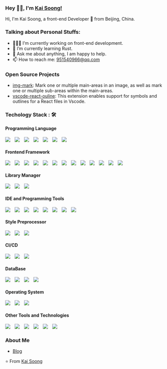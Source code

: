 ### Hey 👋🏽, I'm [Kai Soong!](https://doc.wingblog.top/)

Hi, I'm Kai Soong, a front-end Developer 🚀 from Beijing, China.

### Talking about Personal Stuffs:

- 👨🏽‍💻 I’m currently working on front-end development.
- 🌱 I’m currently learning Rust.
- 💬 Ask me about anything, I am happy to help.
- 📫 How to reach me: 951540966@qq.com

### Open Source Projects

- [img-mark](https://www.npmjs.com/package/img-mark): Mark one or multiple main-areas in an image, as well as mark one or multiple sub-areas within the main-areas.
- [vscode-react-ouline](https://marketplace.visualstudio.com/items?itemName=hxdyj.bbl-react-outline): This extension enables support for symbols and outlines for a React files in Vscode.

### Techology Stack : 🛠

#### Programming Language

<img style="margin-right:10px" src="https://img.shields.io/badge/javascript%20-%23323330.svg?&style=for-the-badge&logo=javascript&logoColor=%23F7DF1E"> <img style="margin-right:10px" src="https://img.shields.io/badge/html5%20-%23E34F26.svg?&style=for-the-badge&logo=html5&logoColor=white"> <img style="margin-right:10px" src="https://img.shields.io/badge/css3%20-%231572B6.svg?&style=for-the-badge&logo=css3&logoColor=white"> <img style="margin-right:10px" src="https://img.shields.io/badge/Java-%23ED8B00.svg?logo=openjdk&style=for-the-badge&logoColor=white"> <img style="margin-right:10px" src="https://img.shields.io/badge/TypeScript-3178C6?logo=typescript&style=for-the-badge&logoColor=fff"> <img style="margin-right:10px" src="https://img.shields.io/badge/Rust-%23000000.svg?e&logo=rust&style=for-the-badge&logoColor=fff"> <img style="margin-right:10px" src="https://img.shields.io/badge/Android-3DDC84?logo=android&style=for-the-badge&logoColor=fff">

#### Frontend Framework

<img style="margin-right:10px" src="https://img.shields.io/badge/react%20-%2320232a.svg?&style=for-the-badge&logo=react&logoColor=%2361DAFB"> <img style="margin-right:10px" src="https://img.shields.io/badge/Vue.js-4FC08D?&style=for-the-badge&logo=vuedotjs&logoColor=fff"> <img style="margin-right:10px" src="https://img.shields.io/badge/Node.js-6DA55F?logo=node.js&style=for-the-badge&logoColor=fff"> <img style="margin-right:10px" src="https://img.shields.io/badge/微信小程序-1AAD19?style=for-the-badge"> <img style="margin-right:10px" src="https://img.shields.io/badge/React_Native-%2320232a.svg?logo=react&style=for-the-badge&logoColor=fff"> <img style="margin-right:10px" src="https://img.shields.io/badge/Next.js-black?logo=next.js&style=for-the-badge&logoColor=fff"> <img style="margin-right:10px" src="https://img.shields.io/badge/Nest.js-%23E0234E.svg?logo=nestjs&style=for-the-badge&logoColor=fff"> <img style="margin-right:10px" src="https://img.shields.io/badge/Taro-blue?style=for-the-badge"> <img style="margin-right:10px" src="https://img.shields.io/badge/Expo-000020?logo=expo&style=for-the-badge&logoColor=fff"> <img style="margin-right:10px" src="https://img.shields.io/badge/React_Router-CA4245?logo=react-router&style=for-the-badge&logoColor=fff"> <img style="margin-right:10px" src="https://img.shields.io/badge/Express.js-%23404d59.svg?logo=express&style=for-the-badge&logoColor=fff"> <img style="margin-right:10px" src="https://img.shields.io/badge/Electron-2B2E3A?logo=electron&style=for-the-badge&logoColor=fff"> <img style="margin-right:10px" src="https://img.shields.io/badge/shadcn%2Fui-000?logo=shadcnui&style=for-the-badge&logoColor=fff">

#### Library Manager

<img style="margin-right:10px" src="https://img.shields.io/badge/npm-CB3837?logo=npm&style=for-the-badge"> <img style="margin-right:10px" src="https://img.shields.io/badge/Yarn-2C8EBB?logo=yarn&logoColor=fff&style=for-the-badge"> <img style="margin-right:10px" src="https://img.shields.io/badge/pnpm-F69220?logo=pnpm&style=for-the-badge&logoColor=fff">

#### IDE and Programming Tools

<img style="margin-right:10px" src="https://custom-icon-badges.demolab.com/badge/Visual%20Studio%20Code-0078d7.svg?logo=vsc&style=for-the-badge"> <img style="margin-right:10px" src="https://img.shields.io/badge/iTerm2-000000?logo=iterm2&style=for-the-badge&logoColor=fff"> <img style="margin-right:10px" src="https://img.shields.io/badge/YAML-CB171E?logo=yaml&style=for-the-badge&logoColor=fff"> <img style="margin-right:10px" src="https://img.shields.io/badge/Markdown-%23000000.svg?logo=markdown&style=for-the-badge&logoColor=fff"> <img style="margin-right:10px" src="https://img.shields.io/badge/JSON-000?logo=json&style=for-the-badge&logoColor=fff"> <img style="margin-right:10px" src="https://img.shields.io/badge/Bash-4EAA25?logo=gnubash&style=for-the-badge&logoColor=fff"> <img style="margin-right:10px" src="https://img.shields.io/badge/Vim-%2311AB00.svg?logo=vim&style=for-the-badge&logoColor=fff"> <img style="margin-right:10px" src="https://img.shields.io/badge/Sublime%20Text-%23575757.svg?logo=sublime-text&style=for-the-badge&logoColor=fff">

#### Style Preprocessor

<img style="margin-right:10px" src="https://img.shields.io/badge/Tailwind%20CSS-%2338B2AC.svg?logo=tailwind-css&style=for-the-badge&logoColor=fff"> <img style="margin-right:10px" src="https://img.shields.io/badge/Sass-C69?logo=sass&style=for-the-badge&logoColor=fff"> <img style="margin-right:10px" src="https://img.shields.io/badge/Less-1D365D?logo=less&style=for-the-badge&logoColor=fff">

#### CI/CD

<img style="margin-right:10px" src="https://img.shields.io/badge/git%20-%23F05033.svg?&style=for-the-badge&logo=git&logoColor=white"/> <img style="margin-right:10px" src="https://img.shields.io/badge/GitLab%20CI-FC6D26?logo=gitlab&style=for-the-badge&logoColor=fff"> <img style="margin-right:10px" src="https://img.shields.io/badge/GitHub_Actions-2088FF?logo=github-actions&style=for-the-badge&logoColor=fff">

#### DataBase

<img style="margin-right:10px" src="https://img.shields.io/badge/SQLite-%2307405e.svg?logo=sqlite&style=for-the-badge&logoColor=fff"> <img style="margin-right:10px" src="https://img.shields.io/badge/Redis-%23DD0031.svg?logo=redis&style=for-the-badge&logoColor=fff"> <img style="margin-right:10px" src="https://img.shields.io/badge/MongoDB-%234ea94b.svg?logo=mongodb&style=for-the-badge&logoColor=fff"> <img style="margin-right:10px" src="https://img.shields.io/badge/MySQL-4479A1?logo=mysql&style=for-the-badge&logoColor=fff">

#### Operating System

<img style="margin-right:10px" src="https://img.shields.io/badge/Linux-FCC624?logo=linux&style=for-the-badge&logoColor=fff"> <img style="margin-right:10px" src="https://img.shields.io/badge/macOS-000000?logo=apple&style=for-the-badge&logoColor=fff"> <img style="margin-right:10px" src="https://custom-icon-badges.demolab.com/badge/Windows-0078D6?logo=windows11&style=for-the-badge&logoColor=fff">

#### Other Tools and Technologies

<img style="margin-right:10px" src="https://img.shields.io/badge/Babel-F9DC3E?logo=babel&style=for-the-badge&logoColor=fff"> <img style="margin-right:10px" src="https://img.shields.io/badge/Alipay-1677FF?logo=alipay&style=for-the-badge&logoColor=fff"> <img style="margin-right:10px" src="https://img.shields.io/badge/VuePress-4FC08D?logo=vuedotjs&style=for-the-badge&logoColor=fff"> <img style="margin-right:10px" src="https://img.shields.io/badge/GitHub%20Pages-121013?logo=github&style=for-the-badge&logoColor=fff"> <img style="margin-right:10px" src="https://img.shields.io/badge/Docker-2496ED?logo=docker&style=for-the-badge&logoColor=fff"> <img style="margin-right:10px" src="https://img.shields.io/badge/Selenium-43B02A?logo=selenium&style=for-the-badge&logoColor=fff">

### About Me

- [Blog](https://doc.wingblog.top/)

⭐️ From [Kai Soong](https://github.com/hxdyj)

